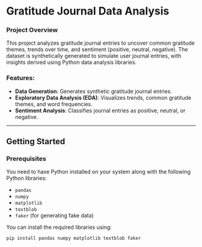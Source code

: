 # Gratitude Journal Data Analysis

### Project Overview
This project analyzes gratitude journal entries to uncover common gratitude themes, trends over time, and sentiment (positive, neutral, negative). The dataset is synthetically generated to simulate user journal entries, with insights derived using Python data analysis libraries.

### Features:
- **Data Generation**: Generates synthetic gratitude journal entries.
- **Exploratory Data Analysis (EDA)**: Visualizes trends, common gratitude themes, and word frequencies.
- **Sentiment Analysis**: Classifies journal entries as positive, neutral, or negative.

---

## Getting Started

### Prerequisites
You need to have Python installed on your system along with the following Python libraries:
- `pandas`
- `numpy`
- `matplotlib`
- `textblob`
- `faker` (for generating fake data)

You can install the required libraries using:
```bash
pip install pandas numpy matplotlib textblob faker
